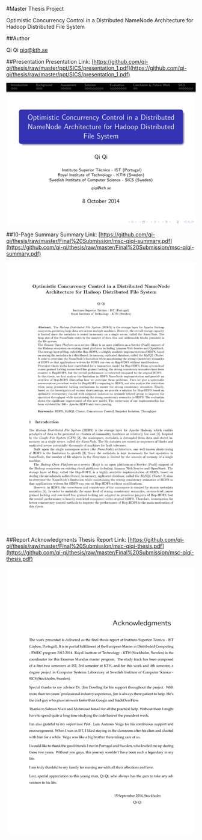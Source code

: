 #Master Thesis Project

Optimistic Concurrency Control in a Distributed NameNode Architecture for Hadoop Distributed File System

##Author

Qi Qi <qiq@kth.se>

##Presentation
Presentation Link: [https://github.com/qi-qi/thesis/raw/master/ppt/SICS/presentation_1.pdf](https://github.com/qi-qi/thesis/raw/master/ppt/SICS/presentation_1.pdf) 

![](https://raw.githubusercontent.com/qi-qi/thesis/master/github_image_preview/presentation.png) 

##10-Page Summary
Summary Link: [https://github.com/qi-qi/thesis/raw/master/Final%20Submission/msc-qiqi-summary.pdf](https://github.com/qi-qi/thesis/raw/master/Final%20Submission/msc-qiqi-summary.pdf) 

![ ](https://raw.githubusercontent.com/qi-qi/thesis/master/github_image_preview/summary.png)

##Report Acknowledgments
Thesis Report Link: [https://github.com/qi-qi/thesis/raw/master/Final%20Submission/msc-qiqi-thesis.pdf](https://github.com/qi-qi/thesis/raw/master/Final%20Submission/msc-qiqi-thesis.pdf) 

![](https://raw.githubusercontent.com/qi-qi/thesis/master/github_image_preview/acknowledgments.png) 
